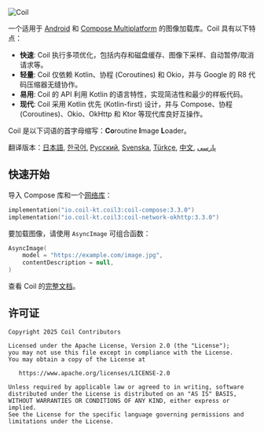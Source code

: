 ![Coil](logo.svg)

一个适用于 [Android](https://www.android.com/) 和 [Compose Multiplatform](https://www.jetbrains.com/lp/compose-multiplatform/) 的图像加载库。Coil 具有以下特点：

-   **快速**: Coil 执行多项优化，包括内存和磁盘缓存、图像下采样、自动暂停/取消请求等。
-   **轻量**: Coil 仅依赖 Kotlin、协程 (Coroutines) 和 Okio，并与 Google 的 R8 代码压缩器无缝协作。
-   **易用**: Coil 的 API 利用 Kotlin 的语言特性，实现简洁性和最少的样板代码。
-   **现代**: Coil 采用 Kotlin 优先 (Kotlin-first) 设计，并与 Compose、协程 (Coroutines)、Okio、OkHttp 和 Ktor 等现代库良好互操作。

Coil 是以下词语的首字母缩写：**Co**routine **I**mage **L**oader。

翻译版本：[日本語](README-ja.md), [한국어](README-ko.md), [Русский](README-ru.md), [Svenska](README-sv.md), [Türkçe](README-tr.md), [中文](README-zh.md), [پارسی](README-fa.md)

## 快速开始

导入 Compose 库和一个[网络库](https://coil-kt.github.io/coil/network/)：

```kotlin
implementation("io.coil-kt.coil3:coil-compose:3.3.0")
implementation("io.coil-kt.coil3:coil-network-okhttp:3.3.0")
```

要加载图像，请使用 `AsyncImage` 可组合函数：

```kotlin
AsyncImage(
    model = "https://example.com/image.jpg",
    contentDescription = null,
)
```

查看 Coil 的[完整文档](https://coil-kt.github.io/coil/getting_started/)。

## 许可证

    Copyright 2025 Coil Contributors

    Licensed under the Apache License, Version 2.0 (the "License");
    you may not use this file except in compliance with the License.
    You may obtain a copy of the License at

       https://www.apache.org/licenses/LICENSE-2.0

    Unless required by applicable law or agreed to in writing, software
    distributed under the License is distributed on an "AS IS" BASIS,
    WITHOUT WARRANTIES OR CONDITIONS OF ANY KIND, either express or implied.
    See the License for the specific language governing permissions and
    limitations under the License.